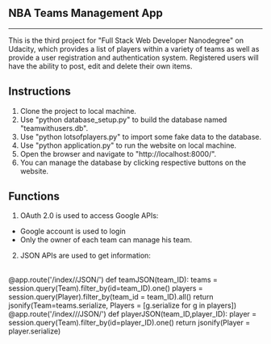 ## NBA Teams Management App
----
This is the third project for "Full Stack Web Developer Nanodegree" on Udacity, which provides a list of players within a variety of teams as well as provide a user registration and authentication system. Registered users will have the ability to post, edit and delete their own items.

## Instructions
1. Clone the project to local machine.
2. Use "python database_setup.py" to build the database named "teamwithusers.db".
3. Use "python lotsofplayers.py" to import some fake data to the database.
4. Use "python application.py" to run the website on local machine.
5. Open the browser and navigate to "http://localhost:8000/".
6. You can manage the database by clicking respective buttons on the website.

## Functions
1. OAuth 2.0 is used to access Google APIs:
  - Google account is used to login
  - Only the owner of each team can manage his team.
2. JSON APIs are used to get information:
<br>
	@app.route('/index/<string:team_ID>/JSON/')
	def teamJSON(team_ID):
    		teams = session.query(Team).filter_by(id=team_ID).one()
    		players = session.query(Player).filter_by(team_id = team_ID).all()
    	return jsonify(Team=teams.serialize, Players = [g.serialize for g in players])
<br>
	@app.route('/index/<string:team_ID>/<string:player_ID>/JSON/')
	def playerJSON(team_ID,player_ID):
    		player = session.query(Team).filter_by(id=player_ID).one()
    		return jsonify(Player = player.serialize)








